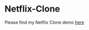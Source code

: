# Netflix-Clone

Please find my Netflix Clone demo [here](https://ian-hutton.github.io/Netflix-Clone/)
